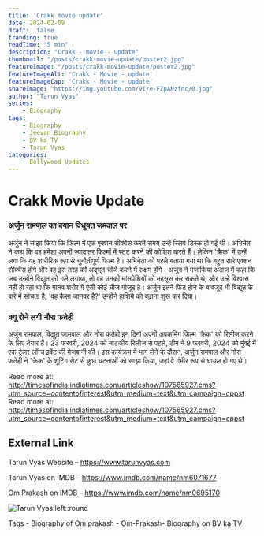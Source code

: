 ```yaml
---
title: 'Crakk movie update'
date: 2024-02-09
draft:  false   
tranding: true  
readTime: "5 min"
description: "Crakk - movie - update"
thumbnail: "/posts/crakk-movie-update/poster2.jpg"
featureImage: "/posts/crakk-movie-update/poster2.jpg"
featureImageAlt: 'Crakk - Movie - update' 
featureImageCap: 'Crakk - Movie - update'
shareImage: "https://img.youtube.com/vi/e-FZpANzfnc/0.jpg"
author: "Tarun Vyas"
series:
    - Biography
tags:
    - Biography
    - Jeevan Biography
    - BV ka TV
    - Tarun Vyas
categories:
    - Bollywood Updates
---
```

# Crakk Movie Update

### अर्जुन रामपाल का बयान विधुयत जमवाल पर 

अर्जुन ने साझा किया कि फिल्म में एक एक्शन सीक्वेंस करते समय उन्हें स्लिप डिस्क हो गई थी। अभिनेता ने कहा कि वह हमेशा अपनी ज्यादातर फिल्मों में स्टंट करने की कोशिश करते हैं। लेकिन 'क्रैक' में उन्हें लगा कि यह शारीरिक रूप से चुनौतीपूर्ण फिल्म है। अभिनेता को पहले बताया गया था कि बहुत सारे एक्शन सीक्वेंस होंगे और वह इस तरह की अद्भुत चीजें करने में सक्षम होंगे। अर्जुन ने मजाकिया अंदाज में कहा कि जब उन्होंने विद्युत को गले लगाया, तो वह उनकी मांसपेशियों को महसूस कर सकते थे, और उन्हें विश्वास नहीं हो रहा था कि मानव शरीर में ऐसी कोई चीज मौजूद है। अर्जुन इतने फिट होने के बावजूद भी विद्युत के बारे में सोचता है, 'वह कैसा जानवर है?' उन्होंने हाशिये को बढ़ाना शुरू कर दिया।

### क्यू रोने लगी नौरा फतेही 
अर्जुन रामपाल, विद्युत जामवाल और नोरा फतेही इन दिनों अपनी अपकमिंग फिल्म 'क्रैक' को रिलीज करने के लिए तैयार हैं। 23 फरवरी, 2024 को नाटकीय रिलीज से पहले, टीम ने 9 फरवरी, 2024 को मुंबई में एक ट्रेलर लॉन्च इवेंट की मेजबानी की। इस कार्यक्रम में भाग लेने के दौरान, अर्जुन रामपाल और नोरा फतेही ने 'क्रैक' के शूटिंग सेट से कुछ घटनाओं को साझा किया, जहां वे गंभीर रूप से घायल हो गए थे।

Read more at:
http://timesofindia.indiatimes.com/articleshow/107565927.cms?utm_source=contentofinterest&utm_medium=text&utm_campaign=cppst
Read more at:
http://timesofindia.indiatimes.com/articleshow/107565927.cms?utm_source=contentofinterest&utm_medium=text&utm_campaign=cppst

## External Link
Tarun Vyas Website – https://www.tarunvyas.com

Tarun Vyas on IMDB – https://www.imdb.com/name/nm6071677

Om Prakash on IMDB – https://www.imdb.com/name/nm0695170

![Tarun Vyas:left::round](/images/profile.png)

Tags -  Biography of Om prakash - Om-Prakash- Biography on BV ka TV 





